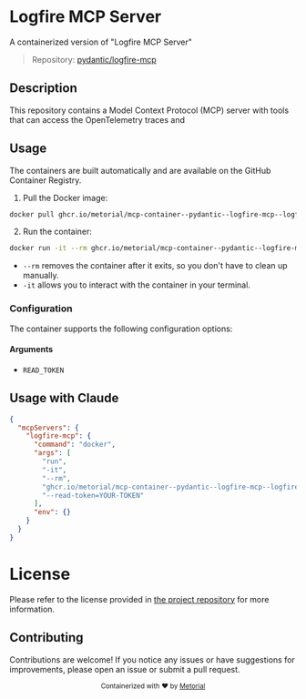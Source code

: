 
# Logfire MCP Server

A containerized version of "Logfire MCP Server"

> Repository: [pydantic/logfire-mcp](https://github.com/pydantic/logfire-mcp)

## Description

This repository contains a Model Context Protocol (MCP) server with tools that can access the OpenTelemetry traces and


## Usage

The containers are built automatically and are available on the GitHub Container Registry.

1. Pull the Docker image:

```bash
docker pull ghcr.io/metorial/mcp-container--pydantic--logfire-mcp--logfire-mcp
```

2. Run the container:

```bash
docker run -it --rm ghcr.io/metorial/mcp-container--pydantic--logfire-mcp--logfire-mcp --read-token=YOUR-TOKEN
```

- `--rm` removes the container after it exits, so you don't have to clean up manually.
- `-it` allows you to interact with the container in your terminal.


### Configuration

The container supports the following configuration options:


#### Arguments

- `READ_TOKEN`






## Usage with Claude

```json
{
  "mcpServers": {
    "logfire-mcp": {
      "command": "docker",
      "args": [
        "run",
        "-it",
        "--rm",
        "ghcr.io/metorial/mcp-container--pydantic--logfire-mcp--logfire-mcp",
        "--read-token=YOUR-TOKEN"
      ],
      "env": {}
    }
  }
}
```

# License

Please refer to the license provided in [the project repository](https://github.com/pydantic/logfire-mcp) for more information.

## Contributing

Contributions are welcome! If you notice any issues or have suggestions for improvements, please open an issue or submit a pull request.

<div align="center">
  <sub>Containerized with ❤️ by <a href="https://metorial.com">Metorial</a></sub>
</div>
  